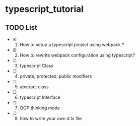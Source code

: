 # typescript_tutorial

## TODO List

- [x] 1. How to setup a typescript project using webpack ?

- [x] 2. How to rewrite webpack configuration using typescript?
- [ ] 3. typescript Class
- [ ] 4. private, protected, public modifiers
- [ ] 5. abstract class
- [ ] 6. typescript Interface
- [ ] 7. OOP thinking mode
- [ ] 8. how to write your own d.ts file
